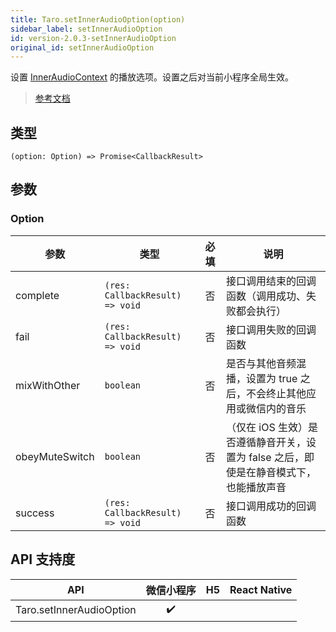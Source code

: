 ```yaml
---
title: Taro.setInnerAudioOption(option)
sidebar_label: setInnerAudioOption
id: version-2.0.3-setInnerAudioOption
original_id: setInnerAudioOption
---
```


设置 [InnerAudioContext](https://developers.weixin.qq.com/miniprogram/dev/api/media/audio/InnerAudioContext.html) 的播放选项。设置之后对当前小程序全局生效。

> [参考文档](https://developers.weixin.qq.com/miniprogram/dev/api/media/audio/wx.setInnerAudioOption.html)

## 类型

```tsx
(option: Option) => Promise<CallbackResult>
```

## 参数

### Option

| 参数 | 类型 | 必填 | 说明 |
| --- | --- | :---: | --- |
| complete | `(res: CallbackResult) => void` | 否 | 接口调用结束的回调函数（调用成功、失败都会执行） |
| fail | `(res: CallbackResult) => void` | 否 | 接口调用失败的回调函数 |
| mixWithOther | `boolean` | 否 | 是否与其他音频混播，设置为 true 之后，不会终止其他应用或微信内的音乐 |
| obeyMuteSwitch | `boolean` | 否 | （仅在 iOS 生效）是否遵循静音开关，设置为 false 之后，即使是在静音模式下，也能播放声音 |
| success | `(res: CallbackResult) => void` | 否 | 接口调用成功的回调函数 |

## API 支持度

| API | 微信小程序 | H5 | React Native |
| :---: | :---: | :---: | :---: |
| Taro.setInnerAudioOption | ✔️ |  |  |
